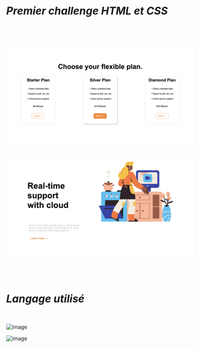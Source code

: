 # *Premier challenge HTML et CSS*

<br>
<br>

![image](./capture.png)

![image](./capture2.png)
--------------------------------------------
<br>
<br>

#  *Langage utilisé*
<br>

![image](https://img.shields.io/badge/HTML5-E34F26?style=for-the-badge&logo=html5&logoColor=white)

![image](https://img.shields.io/badge/CSS3-1572B6?style=for-the-badge&logo=css3&logoColor=white)